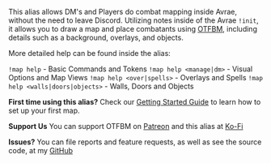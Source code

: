 This alias allows DM's and Players do combat mapping inside Avrae, without the need to leave Discord. Utilizing notes inside of the Avrae `!init`, it allows you to draw a map and place combatants using [OTFBM](https://otfbm.io), including details such as a background, overlays, and objects.

More detailed help can be found inside the alias:

`!map help` - Basic Commands and Tokens
`!map help <manage|dm>` - Visual Options and Map Views
`!map help <over|spells>` - Overlays and Spells
`!map help <walls|doors|objects>` - Walls, Doors and Objects

**__First time using this alias?__**
Check our [Getting Started Guide](http://docs.otfbm.com/#/guides_getting_started) to learn how to set up your first map.

**Support Us**
You can support OTFBM on [Patreon](https://www.patreon.com/otfbm) and this alias at [Ko-Fi](https://ko-fi.com/croebh)

**Issues?**
You can file reports and feature requests, as well as see the source code, at my [GitHub](https://github.com/Croebh/Avrae-Customizations)